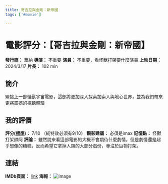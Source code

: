 ```yaml
---
title: 哥吉拉與金剛：新帝國
tags: ['#movie']

---
```


# 電影評分：【哥吉拉與金剛：新帝國】
**發行商：** 華納
**導演：** 不重要
**演員：**  不重要，看怪獸打架要什麼演員
**上映日期：** 2024/3/17
**片長：** 102 min 


## 簡介
緊接上一部怪獸宇宙電影，這部將更加深入探索加索人與地心世界，並為我們帶來更將震撼的視聽體驗

## 我的評價
**評分([標準](標準.md))：** 7/10 （純特效必須有9/10）
**觀影建議：** 必須是imax
**記憶點：** 怪獸打架帥阿
**評論：** 
雖然說來看這部電影的大概不會期待什麼劇情，但是劇情還是超乎想像的糟糕，反而希望它拿掉人類的大部分戲份，專注於巨物打架。

## 連結
**IMDb頁面：** [link](https://www.imdb.com/title/tt14539740/)
**海報：** 
![image](image/MV5BN2VjZmI4NTctMmVjMy00NTc0LWE1YzAtMTE0MTg1ZDY2NmQyXkEyXkFqcGdeQXVyMTkxNjUyNQ@@._V1_FMjpg_UX1000_.jpg)